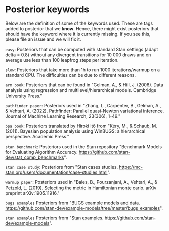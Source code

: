 Posterior keywords
==================

Below are the definition of some of the keywords used. These are tags added to posterior that we __know__. Hence, there might exist posteriors that should have the keyword where it is currently missing. If you see this, please file an issue and we will fix it. 

```easy```: Posteriors that can be computed with standard Stan settings (adapt delta = 0.8) without any divergent transitions for 10 000 draws and on average use less than 100 leapfrog steps per iteration.

```slow```: Posteriors that take more than 1h to run 1000 iterations/warmup on a standard CPU. The difficulties can be due to different reasons.

```arm book```: Posteriors that can be found in "Gelman, A., & Hill, J. (2006). Data analysis using regression and multilevel/hierarchical models. Cambridge University Press."

```pathfinder paper```: Posteriors used in "Zhang, L., Carpenter, B., Gelman, A., & Vehtari, A. (2022). Pathfinder: Parallel quasi-Newton variational inference. Journal of Machine Learning Research, 23(306), 1-49."

```bpa book```: Posteriors translated by Hiroki Itô from "Kéry, M., & Schaub, M. (2011). Bayesian population analysis using WinBUGS: a hierarchical perspective. Academic Press."

```stan benchmark```: Posteriors used in the Stan repository "Benchmark Models for Evaluating Algorithm Accuracy. https://github.com/stan-dev/stat_comp_benchmarks".

```stan case study```: Posteriors from "Stan cases studies. https://mc-stan.org/users/documentation/case-studies.html".

```warmup paper```: Posteriors used in "Bales, B., Pourzanjani, A., Vehtari, A., & Petzold, L. (2019). Selecting the metric in Hamiltonian monte carlo. arXiv preprint arXiv:1905.11916."

```bugs examples``` Posteriors from "BUGS example models and data. https://github.com/stan-dev/example-models/tree/master/bugs_examples".

```stan examples``` Posteriors from "Stan examples. https://github.com/stan-dev/example-models".
